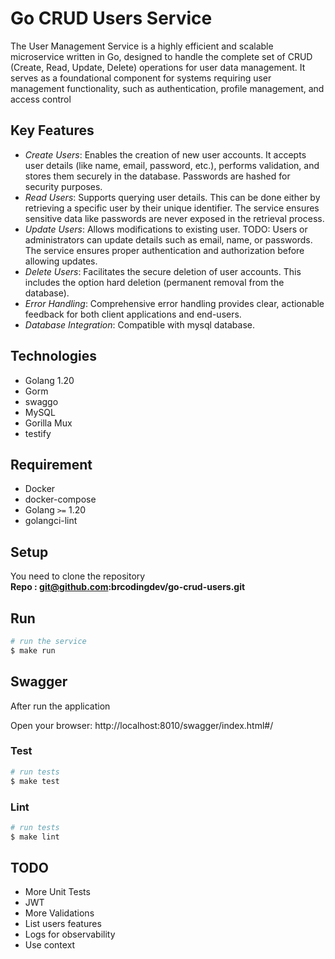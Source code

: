 # Go CRUD Users Service
The User Management Service is a highly efficient and scalable microservice written in Go, designed to handle the complete set of CRUD (Create, Read, Update, Delete) operations for user data management. It serves as a foundational component for systems requiring user management functionality, such as authentication, profile management, and access control

## Key Features
- *Create Users*: Enables the creation of new user accounts. It accepts user details (like name, email, password, etc.), performs validation, and stores them securely in the database. Passwords are hashed for security purposes.
- *Read Users*: Supports querying user details. This can be done either by retrieving a specific user by their unique identifier. The service ensures sensitive data like passwords are never exposed in the retrieval process.
- *Update Users*: Allows modifications to existing user. TODO: Users or administrators can update details such as email, name, or passwords. The service ensures proper authentication and authorization before allowing updates.
- *Delete Users*: Facilitates the secure deletion of user accounts. This includes the option hard deletion (permanent removal from the database).
- *Error Handling*: Comprehensive error handling provides clear, actionable feedback for both client applications and end-users.
- *Database Integration*: Compatible with mysql database.

## Technologies
- Golang 1.20
- Gorm
- swaggo
- MySQL
- Gorilla Mux
- testify

## Requirement
- Docker
- docker-compose
- Golang `>=` 1.20
- golangci-lint

## Setup
You need to clone the repository <br />
<b>Repo : git@github.com:brcodingdev/go-crud-users.git </b>

## Run

```bash
# run the service
$ make run
```

## Swagger
After run the application

Open your browser:
http://localhost:8010/swagger/index.html#/

### Test

```bash
# run tests
$ make test
```

### Lint

```bash
# run tests
$ make lint
```

## TODO
- More Unit Tests
- JWT
- More Validations
- List users features
- Logs for observability
- Use context